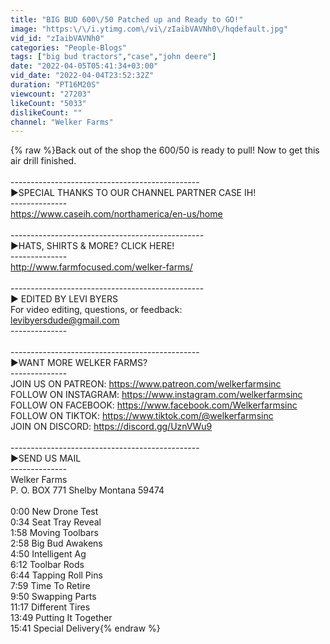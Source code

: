 ```yaml
---
title: "BIG BUD 600\/50 Patched up and Ready to GO!"
image: "https:\/\/i.ytimg.com\/vi\/zIaibVAVNh0\/hqdefault.jpg"
vid_id: "zIaibVAVNh0"
categories: "People-Blogs"
tags: ["big bud tractors","case","john deere"]
date: "2022-04-05T05:41:34+03:00"
vid_date: "2022-04-04T23:52:32Z"
duration: "PT16M20S"
viewcount: "27203"
likeCount: "5033"
dislikeCount: ""
channel: "Welker Farms"
---
```

{% raw %}Back out of the shop the 600/50 is ready to pull! Now to get this air drill finished. <br /><br />-----------------------------------------------<br />►SPECIAL THANKS TO OUR CHANNEL PARTNER CASE IH!<br />--------------<br /><a rel="nofollow" target="blank" href="https://www.caseih.com/northamerica/en-us/home">https://www.caseih.com/northamerica/en-us/home</a><br /><br />------------------------------------------------<br />►HATS, SHIRTS &amp; MORE? CLICK HERE!<br />--------------<br /><a rel="nofollow" target="blank" href="http://www.farmfocused.com/welker-farms/">http://www.farmfocused.com/welker-farms/</a><br /><br />------------------------------------------------<br />► EDITED BY LEVI BYERS<br />For video editing, questions, or feedback:<br />levibyersdude@gmail.com<br />--------------<br /><br />-----------------------------------------------<br />►WANT MORE WELKER FARMS?<br />--------------<br />JOIN US ON PATREON: <a rel="nofollow" target="blank" href="https://www.patreon.com/welkerfarmsinc">https://www.patreon.com/welkerfarmsinc</a><br />FOLLOW ON INSTAGRAM: <a rel="nofollow" target="blank" href="https://www.instagram.com/welkerfarmsinc">https://www.instagram.com/welkerfarmsinc</a><br />FOLLOW ON FACEBOOK: <a rel="nofollow" target="blank" href="https://www.facebook.com/Welkerfarmsinc">https://www.facebook.com/Welkerfarmsinc</a><br />FOLLOW ON TIKTOK: <a rel="nofollow" target="blank" href="https://www.tiktok.com/@welkerfarmsinc">https://www.tiktok.com/@welkerfarmsinc</a><br />JOIN ON DISCORD: <a rel="nofollow" target="blank" href="https://discord.gg/UznVWu9">https://discord.gg/UznVWu9</a><br /><br />-----------------------------------------------<br />►SEND US MAIL<br />--------------<br />Welker Farms <br />P. O. BOX 771 Shelby Montana 59474<br /><br />0:00 New Drone Test<br />0:34 Seat Tray Reveal<br />1:58 Moving Toolbars<br />2:58 Big Bud Awakens<br />4:50 Intelligent Ag<br />6:12 Toolbar Rods<br />6:44 Tapping Roll Pins<br />7:59 Time To Retire<br />9:50 Swapping Parts<br />11:17 Different Tires<br />13:49 Putting It Together<br />15:41 Special Delivery{% endraw %}

